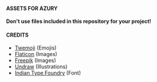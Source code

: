 #### ASSETS FOR AZURY

**Don't use files included in this repository for your project!**

#### CREDITS

- [Twemoji](https://twemoji.twitter.com) (Emojis)
- [Flaticon](https://www.flaticon.com) (Images)
- [Freepik](https://www.freepik.com) (Images)
- [Undraw](https://undraw.co) (Illustrations)
- [Indian Type Foundry](https://www.indiantypefoundry.com) (Font)
